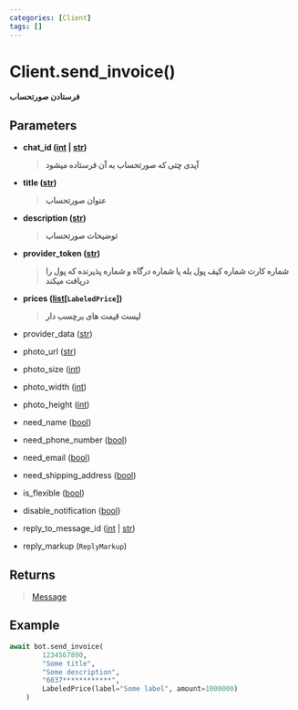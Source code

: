 ```yaml
---
categories: [Client]
tags: []
---
```


<h1>Client.<strong>send_invoice()</strong></h1>

<p align="left" dir="rtl"><strong>فرستادن صورتحساب</strong></p>

<h2>Parameters</h2>

<ul>
<li><strong>chat_id (<a href="https://docs.python.org/3/library/functions.html#int">int</a> | <a href="https://docs.python.org/3/library/stdtypes.html#str">str</a>)</strong><blockquote dir="rtl">
<p><strong>آیدی چتی که صورتحساب به آن فرستاده میشود</strong></p>
</blockquote>
</li>
</ul>
<ul>
<li><strong>title (<a href="https://docs.python.org/3/library/stdtypes.html#str">str</a>)</strong><blockquote dir="rtl">
<p><strong>عنوان صورتحساب</strong></p>
</blockquote>
</li>
</ul>
<ul>
<li><strong>description (<a href="https://docs.python.org/3/library/stdtypes.html#str">str</a>)</strong><blockquote dir="rtl">
<p><strong>توضیحات صورتحساب</strong></p>
</blockquote>
</li>
</ul>
<ul>
<li><strong>provider_token (<a href="https://docs.python.org/3/library/stdtypes.html#str">str</a>)</strong><blockquote dir="rtl">
<p><strong>شماره کارت شماره کیف پول بله یا شماره درگاه و شماره پذیرنده که پول را دریافت میکند</strong></p>
</blockquote>
</li>
</ul>
<ul>
<li><strong>prices (<a href="https://docs.python.org/3/library/stdtypes.html#list">list</a>[<code>LabeledPrice</code>])</strong><blockquote dir="rtl">
<p><strong>لیست قیمت های برچسب دار</strong></p>
</blockquote>
</li>
</ul>
<ul>
<li>provider_data (<a href="https://docs.python.org/3/library/stdtypes.html#str">str</a>)<blockquote dir="rtl"></blockquote>
</li>
</ul>
<ul>
<li>photo_url (<a href="https://docs.python.org/3/library/stdtypes.html#str">str</a>)<blockquote dir="rtl"></blockquote>
</li>
</ul>
<ul>
<li>photo_size (<a href="https://docs.python.org/3/library/functions.html#int">int</a>)<blockquote dir="rtl"></blockquote>
</li>
</ul>
<ul>
<li>photo_width (<a href="https://docs.python.org/3/library/functions.html#int">int</a>)<blockquote dir="rtl"></blockquote>
</li>
</ul>
<ul>
<li>photo_height (<a href="https://docs.python.org/3/library/functions.html#int">int</a>)<blockquote dir="rtl"></blockquote>
</li>
</ul>
<ul>
<li>need_name (<a href="https://docs.python.org/3/library/functions.html#bool">bool</a>)<blockquote dir="rtl"></blockquote>
</li>
</ul>
<ul>
<li>need_phone_number (<a href="https://docs.python.org/3/library/functions.html#bool">bool</a>)<blockquote dir="rtl"></blockquote>
</li>
</ul>
<ul>
<li>need_email (<a href="https://docs.python.org/3/library/functions.html#bool">bool</a>)<blockquote dir="rtl"></blockquote>
</li>
</ul>
<ul>
<li>need_shipping_address (<a href="https://docs.python.org/3/library/functions.html#bool">bool</a>)<blockquote dir="rtl"></blockquote>
</li>
</ul>
<ul>
<li>is_flexible (<a href="https://docs.python.org/3/library/functions.html#bool">bool</a>)<blockquote dir="rtl"></blockquote>
</li>
</ul>
<ul>
<li>disable_notification (<a href="https://docs.python.org/3/library/functions.html#bool">bool</a>)<blockquote dir="rtl"></blockquote>
</li>
</ul>
<ul>
<li>reply_to_message_id (<a href="https://docs.python.org/3/library/functions.html#int">int</a> | <a href="https://docs.python.org/3/library/stdtypes.html#str">str</a>)<blockquote dir="rtl"></blockquote>
</li>
</ul>
<ul>
<li>reply_markup (<code>ReplyMarkup</code>)<blockquote dir="rtl"></blockquote>
</li>
</ul>

<h2>Returns</h2>

<blockquote>
<p><a href="https://balethon.ir/posts/message">Message</a></p>
</blockquote>

<h2>Example</h2>

```python
await bot.send_invoice(
        1234567890,
        "Some title",
        "Some description",
        "6037************",
        LabeledPrice(label="Some label", amount=1000000)
    )
```